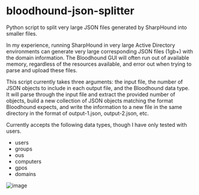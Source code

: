 # bloodhound-json-splitter
Python script to split very large JSON files generated by SharpHound into smaller files.

In my experience, running SharpHound in very large Active Directory environments can generate very large corresponding JSON files (1gb+) with the domain information.  The Bloodhound GUI will often run out of available memory, regardless of the resources available, and error out when trying to parse and upload these files.

This script currently takes three arguments: the input file, the number of JSON objects to include in each output file, and the Bloodhound data type.  It will parse through the input file and extract the provided number of objects, build a new collection of JSON objects matching the format Bloodhound expects, and write the information to a new file in the same directory in the format of output-1.json, output-2.json, etc.

Currently accepts the following data types, though I have only tested with users.

- users
- groups
- ous
- computers
- gpos
- domains

![image](https://user-images.githubusercontent.com/58894272/113531922-ed9f7380-957e-11eb-97c3-4849e58b12da.png)
